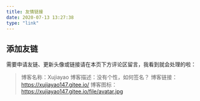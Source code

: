 ```yaml
---
title: 友情链接
date: 2020-07-13 13:27:38
type: "link"
---
```


## 添加友链

需要申请友链、更新头像或链接请在本页下方评论区留言，我看到就会处理的啦：

> 博客名称：Xujiayao
博客描述：没有个性，如何签名？
博客链接：https://xujiayao147.gitee.io/
博客图标：https://xujiayao147.gitee.io/file/avatar.jpg